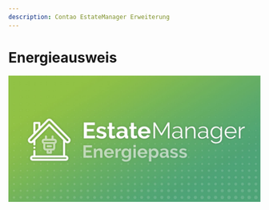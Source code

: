 ```yaml
---
description: Contao EstateManager Erweiterung
---
```


# Energieausweis

![](../../.gitbook/assets/produktbild_energiepass_github.jpg)

